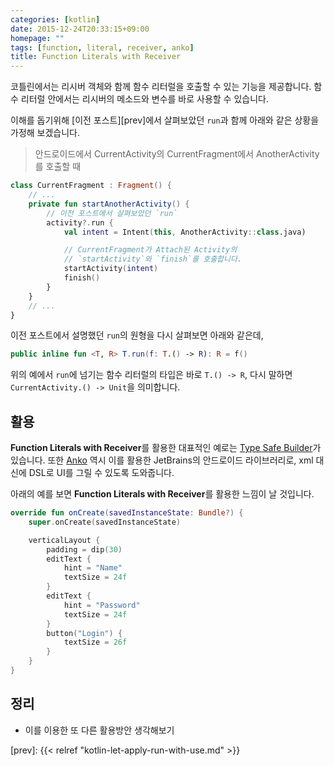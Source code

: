 ```yaml
---
categories: [kotlin]
date: 2015-12-24T20:33:15+09:00
homepage: ""
tags: [function, literal, receiver, anko]
title: Function Literals with Receiver
---
```


코틀린에서는 리시버 객체와 함께 함수 리터럴을 호출할 수 있는 기능을 제공합니다.
함수 리터럴 안에서는 리시버의 메소드와 변수를 바로 사용할 수 있습니다.

이해를 돕기위해 [이전 포스트][prev]에서 살펴보았던 `run`과 함께 아래와 같은 상황을 가정해 보겠습니다.

> 안드로이드에서 CurrentActivity의 CurrentFragment에서 AnotherActivity를 호출할 때

```kotlin
class CurrentFragment : Fragment() {
    // ...
    private fun startAnotherActivity() {
        // 이전 포스트에서 살펴보았던 `run`
        activity?.run {
            val intent = Intent(this, AnotherActivity::class.java)

            // CurrentFragment가 Attach된 Activity의
            // `startActivity`와 `finish`를 호출합니다.
            startActivity(intent)
            finish()
        }
    }
    // ...
}
```

이전 포스트에서 설명했던 `run`의 원형을 다시 살펴보면 아래와 같은데,

```kotlin
public inline fun <T, R> T.run(f: T.() -> R): R = f()
```

위의 예에서 `run`에 넘기는 함수 리터럴의 타입은 바로 `T.() -> R`,
다시 말하면 `CurrentActivity.() -> Unit`을 의미합니다.

## 활용

**Function Literals with Receiver**를 활용한 대표적인 예로는
[Type Safe Builder][type-safe-builder]가 있습니다.
또한 [Anko][anko] 역시 이를 활용한 JetBrains의 안드로이드 라이브러리로,
xml 대신에 DSL로 UI를 그릴 수 있도록 도와줍니다.

아래의 예를 보면 **Function Literals with Receiver**를 활용한 느낌이 날 것입니다.

```kotlin
override fun onCreate(savedInstanceState: Bundle?) {
    super.onCreate(savedInstanceState)

    verticalLayout {
        padding = dip(30)
        editText {
            hint = "Name"
            textSize = 24f
        }
        editText {
            hint = "Password"
            textSize = 24f
        }
        button("Login") {
            textSize = 26f
        }
    }
}
```

## 정리

- 이를 이용한 또 다른 활용방안 생각해보기



[anko]: https://github.com/Kotlin/anko
[type-safe-builder]: https://kotlinlang.org/docs/reference/type-safe-builders.html
[prev]: {{< relref "kotlin-let-apply-run-with-use.md" >}}
